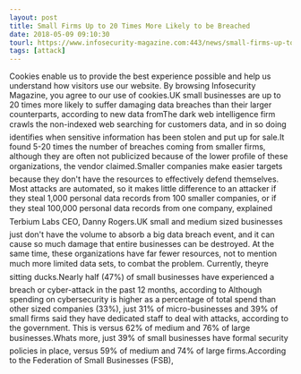 ```yaml
---
layout: post
title: Small Firms Up to 20 Times More Likely to be Breached
date: 2018-05-09 09:10:30
tourl: https://www.infosecurity-magazine.com:443/news/small-firms-up-to-20-times-be/
tags: [attack]
---
```

Cookies enable us to provide the best experience possible and help us understand how visitors use our website. By browsing Infosecurity Magazine, you agree to our use of cookies.UK small businesses are up to 20 times more likely to suffer damaging data breaches than their larger counterparts, according to new data fromThe dark web intelligence firm crawls the non-indexed web searching for customers data, and in so doing identifies when sensitive information has been stolen and put up for sale.It found 5-20 times the number of breaches coming from smaller firms, although they are often not publicized because of the lower profile of these organizations, the vendor claimed.Smaller companies make easier targets because they don't have the resources to effectively defend themselves. Most attacks are automated, so it makes little difference to an attacker if they steal 1,000 personal data records from 100 smaller companies, or if they steal 100,000 personal data records from one company, explained Terbium Labs CEO, Danny Rogers.UK small and medium sized businesses just don't have the volume to absorb a big data breach event, and it can cause so much damage that entire businesses can be destroyed. At the same time, these organizations have far fewer resources, not to mention much more limited data sets, to combat the problem. Currently, theyre sitting ducks.Nearly half (47%) of small businesses have experienced a breach or cyber-attack in the past 12 months, according to Although spending on cybersecurity is higher as a percentage of total spend than other sized companies (33%), just 31% of micro-businesses and 39% of small firms said they have dedicated staff to deal with attacks, according to the government. This is versus 62% of medium and 76% of large businesses.Whats more, just 39% of small businesses have formal security policies in place, versus 59% of medium and 74% of large firms.According to the Federation of Small Businesses (FSB), 